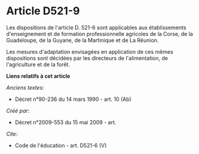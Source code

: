 # Article D521-9

Les dispositions de l'article D. 521-6 sont applicables aux établissements d'enseignement et de formation professionnelle
agricoles de la Corse, de la Guadeloupe, de la Guyane, de la Martinique et de La Réunion. 

Les mesures d'adaptation envisagées en application de ces mêmes dispositions sont décidées par les directeurs de
l'alimentation, de l'agriculture et de la forêt.

**Liens relatifs à cet article**

_Anciens textes_:

  - Décret n°90-236 du 14 mars 1990 - art. 10 (Ab)

_Créé par_:

  - Décret n°2009-553 du 15 mai 2009 - art.

_Cite_:

  - Code de l'éducation - art. D521-6 (V)
